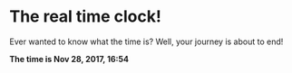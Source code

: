 # The real time clock!

Ever wanted to know what the time is? Well, your journey is about to end!

**The time is Nov 28, 2017, 16:54**
